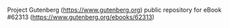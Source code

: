 Project Gutenberg (https://www.gutenberg.org) public repository for eBook #62313 (https://www.gutenberg.org/ebooks/62313)
